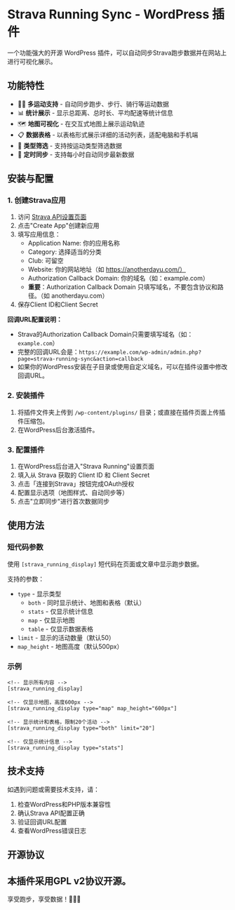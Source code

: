 # Strava Running Sync - WordPress 插件

一个功能强大的开源 WordPress 插件，可以自动同步Strava跑步数据并在网站上进行可视化展示。

## 功能特性

- 🏃‍♀️ **多运动支持** - 自动同步跑步、步行、骑行等运动数据
- 📊 **统计展示** - 显示总距离、总时长、平均配速等统计信息
- 🗺️ **地图可视化** - 在交互式地图上展示运动轨迹
- 📋 **数据表格** - 以表格形式展示详细的活动列表，适配电脑和手机端
- 🎯 **类型筛选** - 支持按运动类型筛选数据
- 🔄 **定时同步** - 支持每小时自动同步最新数据

## 安装与配置

### 1. 创建Strava应用

1. 访问 [Strava API设置页面](https://www.strava.com/settings/api)
2. 点击"Create App"创建新应用
3. 填写应用信息：
   - Application Name: 你的应用名称
   - Category: 选择适当的分类
   - Club: 可留空
   - Website: 你的网站地址（如 https://anotherdayu.com/）
   - Authorization Callback Domain: 你的域名（如：example.com）
   - **重要**：Authorization Callback Domain 只填写域名，不要包含协议和路径。（如 anotherdayu.com）
4. 保存Client ID和Client Secret

**回调URL配置说明：**
- Strava的Authorization Callback Domain只需要填写域名（如：`example.com`）
- 完整的回调URL会是：`https://example.com/wp-admin/admin.php?page=strava-running-sync&action=callback`
- 如果你的WordPress安装在子目录或使用自定义域名，可以在插件设置中修改回调URL。


### 2. 安装插件

1. 将插件文件夹上传到 `/wp-content/plugins/` 目录；或直接在插件页面上传插件压缩包。
2. 在WordPress后台激活插件。

### 3. 配置插件

1. 在WordPress后台进入"Strava Running"设置页面
2. 填入从 Strava 获取的 Client ID 和 Client Secret
3. 点击「连接到Strava」按钮完成OAuth授权
4. 配置显示选项（地图样式、自动同步等）
5. 点击"立即同步"进行首次数据同步

## 使用方法

### 短代码参数

使用 `[strava_running_display]` 短代码在页面或文章中显示跑步数据。

支持的参数：

- `type` - 显示类型
  - `both` - 同时显示统计、地图和表格（默认）
  - `stats` - 仅显示统计信息
  - `map` - 仅显示地图
  - `table` - 仅显示数据表格
- `limit` - 显示的活动数量（默认50）
- `map_height` - 地图高度（默认500px）

### 示例

```
<!-- 显示所有内容 -->
[strava_running_display]

<!-- 仅显示地图，高度600px -->
[strava_running_display type="map" map_height="600px"]

<!-- 显示统计和表格，限制20个活动 -->
[strava_running_display type="both" limit="20"]

<!-- 仅显示统计信息 -->
[strava_running_display type="stats"]
```

## 技术支持

如遇到问题或需要技术支持，请：

1. 检查WordPress和PHP版本兼容性
2. 确认Strava API配置正确
3. 验证回调URL配置
4. 查看WordPress错误日志

## 开源协议

本插件采用GPL v2协议开源。
---

享受跑步，享受数据！🏃‍♀️💨